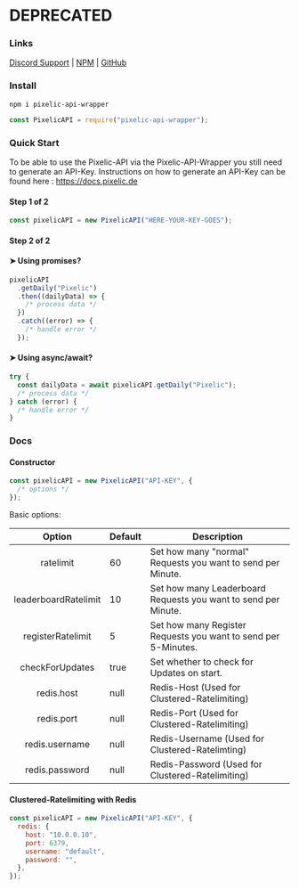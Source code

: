# DEPRECATED

### Links

[Discord Support](https://discord.gg/ZpuscgCayg) | [NPM](https://www.npmjs.com/package/pixelic-api-wrapper) | [GitHub](https://github.com/Pixelicc/Pixelic-API-Wrapper)

### Install

```shell
npm i pixelic-api-wrapper
```

```js
const PixelicAPI = require("pixelic-api-wrapper");
```

### Quick Start

To be able to use the Pixelic-API via the Pixelic-API-Wrapper you still need to generate an API-Key.
Instructions on how to generate an API-Key can be found here : https://docs.pixelic.de

#### Step 1 of 2

```js
const pixelicAPI = new PixelicAPI("HERE-YOUR-KEY-GOES");
```

#### Step 2 of 2

#### ➤ Using promises?

```js
pixelicAPI
  .getDaily("Pixelic")
  .then((dailyData) => {
    /* process data */
  })
  .catch((error) => {
    /* handle error */
  });
```

#### ➤ Using async/await?

```js
try {
  const dailyData = await pixelicAPI.getDaily("Pixelic");
  /* process data */
} catch (error) {
  /* handle error */
}
```

### Docs

#### Constructor

```js
const pixelicAPI = new PixelicAPI("API-KEY", {
  /* options */
});
```

Basic options:

|        Option        | Default | Description                                                    |
| :------------------: | ------- | -------------------------------------------------------------- |
|      ratelimit       | 60      | Set how many "normal" Requests you want to send per Minute.    |
| leaderboardRatelimit | 10      | Set how many Leaderboard Requests you want to send per Minute. |
|  registerRatelimit   | 5       | Set how many Register Requests you want to send per 5-Minutes. |
|   checkForUpdates    | true    | Set whether to check for Updates on start.                     |
|      redis.host      | null    | Redis-Host (Used for Clustered-Ratelimiting)                   |
|      redis.port      | null    | Redis-Port (Used for Clustered-Ratelimiting)                   |
|    redis.username    | null    | Redis-Username (Used for Clustered-Ratelimting)                |
|    redis.password    | null    | Redis-Password (Used for Clustered-Ratelimiting)               |

#### Clustered-Ratelimiting with Redis

```js
const pixelicAPI = new PixelicAPI("API-KEY", {
  redis: {
    host: "10.0.0.10",
    port: 6379,
    username: "default",
    password: "",
  },
});
```
